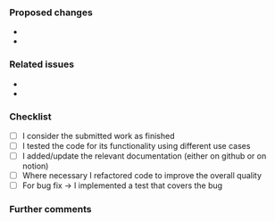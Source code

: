 <!--
Thank you very much for your pull request to the OpenAEV project! We as a community driven project depend on support and contributions like this!

Thus already a BIG THANK YOU upfront to you for choosing to help with your PR.
-->

### Proposed changes

*
*

### Related issues

*
*

### Checklist

<!--
Please submit the source code in a way, where you could honestly say `This code is finished`.
If you feel that there are possibilities for improving the code quality, please do so.
By doing this, you are actively helping us to improve the quality of the entire OpenAEV project.
-->

- [ ] I consider the submitted work as finished
- [ ] I tested the code for its functionality using different use cases
- [ ] I added/update the relevant documentation (either on github or on notion)
- [ ] Where necessary I refactored code to improve the overall quality
- [ ] For bug fix -> I implemented a test that covers the bug

<!-- For completed items, change [ ] to [x]. -->

### Further comments

<!-- If this is a relatively large or complex change, kick off the discussion by explaining why you chose the solution you did and what alternatives you considered, etc... -->
